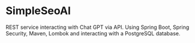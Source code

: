 # SimpleSeoAI
REST service interacting with Chat GPT via API. 
Using Spring Boot, Spring Security, Maven, Lombok and interacting with a PostgreSQL database.